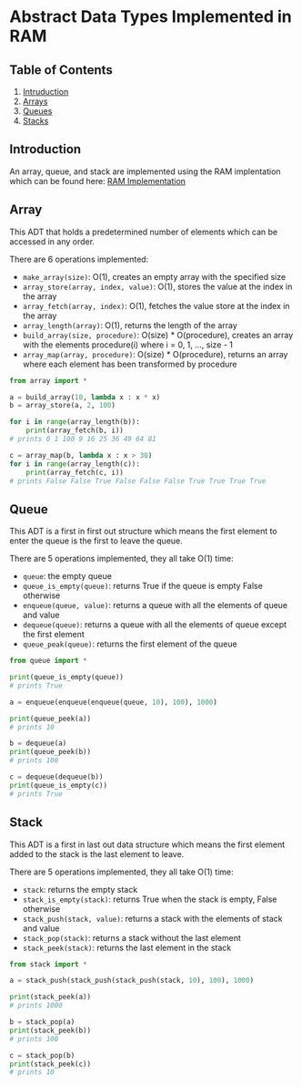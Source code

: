 # Abstract Data Types Implemented in RAM

## Table of Contents
1. [Intruduction](#introduction)
2. [Arrays](#array)
3. [Queues](#queue)
4. [Stacks](#stack)

## Introduction

An array, queue, and stack are implemented using the RAM implentation which can be found here: [RAM Implementation](https://github.com/tansonlee/ram)

## Array

This ADT that holds a predetermined number of elements which can be accessed in any order.

There are 6 operations implemented:
* `make_array(size)`: O(1), creates an empty array with the specified size
* `array_store(array, index, value)`: O(1), stores the value at the index in the array
* `array_fetch(array, index)`: O(1), fetches the value store at the index in the array
* `array_length(array)`: O(1), returns the length of the array
* `build_array(size, procedure)`: O(size) * O(procedure), creates an array with the elements procedure(i) where i = 0, 1, ..., size - 1
* `array_map(array, procedure)`: O(size) * O(procedure), returns an array where each element has been transformed by procedure


```python
from array import *

a = build_array(10, lambda x : x * x)
b = array_store(a, 2, 100)

for i in range(array_length(b)):
	print(array_fetch(b, i))
# prints 0 1 100 9 16 25 36 49 64 81

c = array_map(b, lambda x : x > 30)
for i in range(array_length(c)):
	print(array_fetch(c, i))
# prints False False True False False False True True True True

```


## Queue

This ADT is a first in first out structure which means the first element to enter the queue is the first to leave the queue.

There are 5 operations implemented, they all take O(1) time:
* `queue`: the empty queue
* `queue_is_empty(queue)`: returns True if the queue is empty False otherwise
* `enqueue(queue, value)`: returns a queue with all the elements of queue and value
* `dequeue(queue)`: returns a queue with all the elements of queue except the first element
* `queue_peak(queue)`: returns the first element of the queue

```python
from queue import *

print(queue_is_empty(queue))
# prints True

a = enqueue(enqueue(enqueue(queue, 10), 100), 1000)

print(queue_peek(a))
# prints 10

b = dequeue(a)
print(queue_peek(b))
# prints 100

c = dequeue(dequeue(b))
print(queue_is_empty(c))
# prints True
```

## Stack

This ADT is a first in last out data structure which means the first element added to the stack is the last element to leave.

There are 5 operations implemented, they all take O(1) time:
* `stack`: returns the empty stack
* `stack_is_empty(stack)`: returns True when the stack is empty, False otherwise
* `stack_push(stack, value)`: returns a stack with the elements of stack and value
* `stack_pop(stack)`: returns a stack without the last element
* `stack_peek(stack)`: returns the last element in the stack

```python
from stack import *

a = stack_push(stack_push(stack_push(stack, 10), 100), 1000)

print(stack_peek(a))
# prints 1000

b = stack_pop(a)
print(stack_peek(b))
# prints 100

c = stack_pop(b)
print(stack_peek(c))
# prints 10
```

